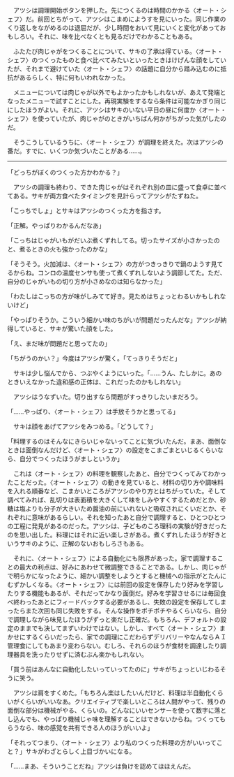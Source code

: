 　アツシは調理開始ボタンを押した。先につくるのは時間のかかる〈オート・シェフ〉だ。前回とちがって、アツシはこまめにようすを見にいった。同じ作業のくり返しをながめるのは退屈だが、少し時間をおいて見にいくと変化があっておもしろい。それに、味を比べなくとも見るだけでわかることもある。

　ふたたび肉じゃがをつくることについて、サキの了承は得ている。〈オート・シェフ〉のつくったものと食べ比べてみたいといったときはけげんな顔をしていたが、それまで避けていた〈オート・シェフ〉の話題に自分から踏み込むのに抵抗があるらしく、特に何もいわれなかった。

　メニューについては肉じゃが以外でもよかったかもしれないが、あえて発端となったメニューで試すことにした。再現実験をするなら条件は可能なかぎり同じにしたほうがよい。それに、アツシはサキのいない平日の昼に何度か〈オート・シェフ〉を使っていたが、肉じゃがのときがいちばん何かがちがった気がしたのだ。

　そうこうしているうちに、〈オート・シェフ〉が調理を終えた。次はアツシの番だ。すでに、いくつか気づいたことがある……。

---

「どっちがぼくのつくった方かわかる？」

　アツシの調理も終わり、できた肉じゃがはそれぞれ別の皿に盛って食卓に並べてある。サキが両方食べたタイミングを見計らってアツシがたずねた。

「こっちでしょ」とサキはアツシのつくった方を指さす。

「正解。やっぱりわかるんだなあ」

「こっちはじゃがいもがだいぶ煮くずれしてる。切ったサイズが小さかったのと、煮るときの火も強かったのかな」

「そうそう。火加減は、〈オート・シェフ〉の方がつきっきりで鍋のようす見てるからね。コンロの温度センサも使って煮くずれしないよう調節してた。ただ、自分のじゃがいもの切り方が小さめなのは知らなかった」

「わたしはこっちの方が味がしみてて好き。見ためはちょっとわるいかもしれないけど」

「やっぱりそうか。こういう細かい味のちがいが問題だったんだな」アツシが納得していると、サキが驚いた顔をした。

「え、まだ味が問題だと思ってたの」

「ちがうのかい？」今度はアツシが驚く。「てっきりそうだと」

　サキは少し悩んでから、つぶやくようにいった。「……うん、たしかに。あのときいえなかった違和感の正体は、これだったのかもしれない」

　アツシはうなずいた。切り出すなら問題がすっきりしたいまだろう。

「……やっぱり、〈オート・シェフ〉は手放そうかと思ってる」

　サキは顔をあげてアツシをみつめる。「どうして？」

「料理するのはそんなにきらいじゃないってことに気づいたんだ。まあ、面倒なときは面倒なんだけど、〈オート・シェフ〉の設定をこまごまといじるくらいなら、自分でつくったほうがましというか」

　これは〈オート・シェフ〉の料理を観察したあと、自分でつくってみてわかったことだった。〈オート・シェフ〉の動きを見ていると、材料の切り方や調味料を入れる順番など、こまかいところがアツシのやり方とはちがっていた。そして調べてみれば、乱切りは表面積を大きくして味をしみやすくするためだとか、砂糖は塩よりも分子が大きいため醤油の前にいれないと吸収されにくいだとか、それぞれに意味があるらしい。それを知ったあと自分で調理すると、ひとつひとつの工程に発見があるのだった。アツシは、子どものころ理科の実験が好きだったのを思い出した。料理にはそれに近い楽しさがある。煮くずれしたほうが好きというサキのように、正解のないおもしろさもある。

　それに、〈オート・シェフ〉による自動化にも限界があった。家で調理することの最大の利点は、好みにあわせて微調整できることである。しかし、肉じゃがで明らかになったように、細かい調整をしようとすると機械への指示がとたんにむずかしくなる。〈オート・シェフ〉には前回の設定を保存したり好みを学習したりする機能もあるが、それだってかなり面倒だ。好みを学習させるには毎回食べ終わったあとにフィードバックする必要があるし、失敗の設定を保存してしまったらまた次回も同じ失敗をする。そんな操作をポチポチやるくらいなら、自分で調理しながら味見したほうがずっと楽だし正確だ。もちろん、デフォルトの設定のままでも決してまずいわけではない。しかし、すべて〈オート・シェフ〉まかせにするくらいだったら、家での調理にこだわらずデリバリーやなんならＡＩ管理食にしてもあまり変わらない。むしろ、それらのほうが食材を調達したり調理器具を洗ったりせずに済むぶん楽かもしれない。

「買う前はあんなに自動化したいっていってたのに」サキがちょっといじわるそうに笑う。

　アツシは肩をすくめた。「もちろん楽はしたいんだけど、料理は半自動化くらいがくらいがいいなあ。クリエイティブで楽しいところは人間がやって、残りの面倒な部分は機械がやる、くらいの。どんなにいいセンサーを使って数字に落とし込んでも、やっぱり機械じゃ味を理解することはできないからね。つくってもらうなら、味の感覚を共有できる人のほうがいいよ」

「それってつまり、〈オート・シェフ〉より私のつくった料理の方がいいってこと？」サキがわざとらしく上目づかいになる。

「……まあ、そういうことだね」アツシは負けを認めてほほえんだ。
